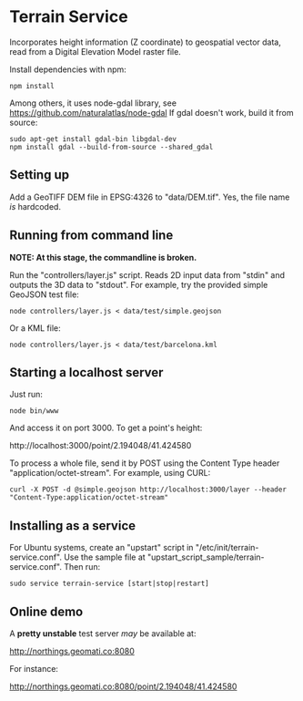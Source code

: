 
Terrain Service
===============

Incorporates height information (Z coordinate) to geospatial vector data, read from a Digital Elevation Model raster file.

Install dependencies with npm:

    npm install

Among others, it uses node-gdal library, see https://github.com/naturalatlas/node-gdal
If gdal doesn't work, build it from source:

    sudo apt-get install gdal-bin libgdal-dev
    npm install gdal --build-from-source --shared_gdal


Setting up
----------

Add a GeoTIFF DEM file in EPSG:4326 to "data/DEM.tif". Yes, the file name *is* hardcoded.


Running from command line
-------------------------

**NOTE: At this stage, the commandline is broken.**

Run the "controllers/layer.js" script. Reads 2D input data from "stdin" and outputs the 3D data to "stdout". For example, try the provided simple GeoJSON test file:

    node controllers/layer.js < data/test/simple.geojson

Or a KML file:

    node controllers/layer.js < data/test/barcelona.kml


Starting a localhost server
---------------------------

Just run:

    node bin/www

And access it on port 3000. To get a point's height:

   http://localhost:3000/point/2.194048/41.424580

To process a whole file, send it by POST using the Content Type header "application/octet-stream". For example, using CURL:

    curl -X POST -d @simple.geojson http://localhost:3000/layer --header "Content-Type:application/octet-stream"


Installing as a service
-----------------------

For Ubuntu systems, create an "upstart" script in "/etc/init/terrain-service.conf". Use the sample file at "upstart_script_sample/terrain-service.conf". Then run:

    sudo service terrain-service [start|stop|restart]



Online demo
-----------

A **pretty unstable** test server *may* be available at:

   http://northings.geomati.co:8080

For instance:

   http://northings.geomati.co:8080/point/2.194048/41.424580
